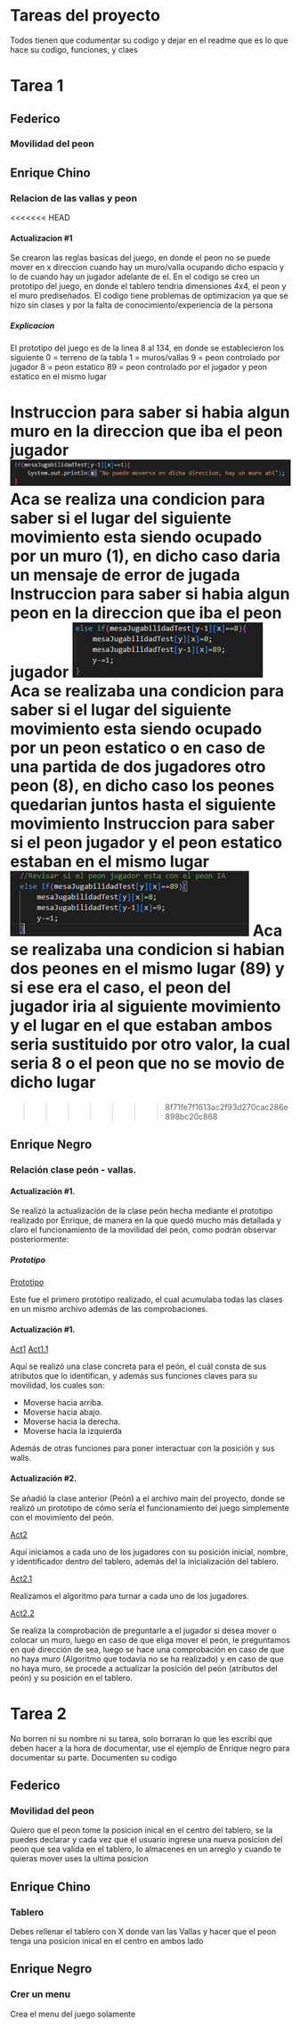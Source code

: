 # Tareas del proyecto
Todos tienen que codumentar su codigo y dejar en el readme que es lo que hace su codigo, funciones, y claes
# Tarea 1
## Federico
### Movilidad del peon
## Enrique Chino
### Relacion de las vallas y peon
<<<<<<< HEAD
#### Actualizacion #1
Se crearon las reglas basicas del juego, en donde el peon no se puede mover en x direccion cuando hay un muro/valla ocupando dicho espacio y lo de cuando hay un jugador adelante de el.
En el codigo se creo un prototipo del juego, en donde el tablero tendria dimensiones 4x4, el peon y el muro prediseñados.
El codigo tiene problemas de optimizacion ya que se hizo sin clases y por la falta de conocimiento/experiencia de la persona

##### Explicacion
El prototipo del juego es de la linea 8 al 134, en donde se establecieron los siguiente
0 = terreno de la tabla
1 = muros/vallas
9 = peon controlado por jugador
8 = peon estatico
89 = peon controlado por el jugador y peon estatico en el mismo lugar

Instruccion para saber si habia algun muro en la direccion que iba el peon jugador
![Muro en el camino](/readmeJugabilidad/jugabilidadMuro.png)
Aca se realiza una condicion para saber si el lugar del siguiente movimiento esta siendo ocupado por un muro (1), en dicho caso daria un mensaje de error de jugada
Instruccion para saber si habia algun peon en la direccion que iba el peon jugador
![Peon en el camino](/readmeJugabilidad/jugabilidadPeonCamino.png)
Aca se realizaba una condicion para saber si el lugar del siguiente movimiento esta siendo ocupado por un peon estatico o en caso de una partida de dos jugadores otro peon (8), en dicho caso los peones quedarian juntos hasta el siguiente movimiento
Instruccion para saber si el peon jugador y el peon estatico estaban en el mismo lugar
![Peones juntos](/readmeJugabilidad/jugabilidadPeonSeparacion.png)
Aca se realizaba una condicion si habian dos peones en el mismo lugar (89) y si ese era el caso, el peon del jugador iria al siguiente movimiento y el lugar en el que estaban ambos seria sustituido por otro valor, la cual seria 8 o el peon que no se movio de dicho lugar
=======

>>>>>>> 8f71fe7f1613ac2f93d270cac286e898bc20c868
## Enrique Negro
### Relación clase peón - vallas.

#### Actualización #1.

Se realizó la actualización de la clase peón hecha mediante el prototipo realizado por Enrique, de manera en la que quedó mucho más detallada y claro el funcionamiento de la movilidad del peón, como podrán observar posteriormente:

##### Prototipo
[Prototipo](imagenes/img-readme/quoridor3.png)

Este fue el primero prototipo realizado, el cual acumulaba todas las clases en un mismo archivo además de las comprobaciones.

#### Actualización #1.

[Act1](imagenes/img-readme/quoridor1.png)
[Act1.1](imagenes/img-readme/quoridor2.png)

Aquí se realizó una clase concreta para el peón, el cuál consta de sus atributos que lo identifican, y además sus funciones claves para su movilidad, los cuales son:
* Moverse hacia arriba.
* Moverse hacia abajo.
* Moverse hacia la derecha.
* Moverse hacia la izquierda

Además de otras funciones para poner interactuar con la posición y sus walls.


#### Actualización #2.

Se añadió la clase anterior (Peón) a el archivo main del proyecto, donde se realizó un prototipo de cómo sería el funcionamiento del juego simplemente con el movimiento del peón.

[Act2](imagenes/img-readme/quoridor4.png)

Aquí iniciamos a cada uno de los jugadores con su posición inicial, nombre, y identificador dentro del tablero, además del la inicialización del tablero.

[Act2.1](imagenes/img-readme/quoridor5.png)

Realizamos el algoritmo para turnar a cada uno de los jugadores.

[Act2.2](imagenes/img-readme/quoridor6.png)

Se realiza la comprobación de preguntarle a el jugador si desea mover o colocar un muro, luego en caso de que eliga mover el peón, le preguntamos en qué dirección de sea, luego se hace una comprobación en caso de que no haya muro (Algoritmo que todavía no se ha realizado) y en caso de que no haya muro, se procede a actualizar la posición del peón (atributos del peón) y su posición en el tablero.


# Tarea 2
No borren ni su nombre ni su tarea, solo borraran lo que les escribi que deben hacer a la hora de documentar, use el ejemplo de Enrique negro para documentar su parte. Documenten su codigo
## Federico
### Movilidad del peon
Quiero que el peon tome la posicion inical en el centro del tablero, se la puedes declarar y cada vez que el usuario ingrese una nueva posicion del peon que sea valida en el tablero, lo almacenes en un arreglo y cuando te quieras mover uses la ultima posicion
## Enrique Chino
### Tablero
Debes rellenar el tablero con X donde van las Vallas y hacer que el peon tenga una posicion inical en el centro en ambos lado 
## Enrique Negro
### Crer un menu
Crea el menu del juego solamente 
